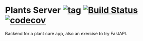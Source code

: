 # Plants Server [![tag](https://img.shields.io/github/tag/namelivia/plants-server.svg)](https://github.com/namelivia/plants-server/releases) [![Build Status](https://travis-ci.com/namelivia/plants-server.svg?branch=master)](https://travis-ci.com/namelivia/plants-server) [![codecov](https://codecov.io/gh/namelivia/plants-server/branch/master/graph/badge.svg)](https://codecov.io/gh/namelivia/plants-server)

Backend for a plant care app, also an exercise to try FastAPI.
